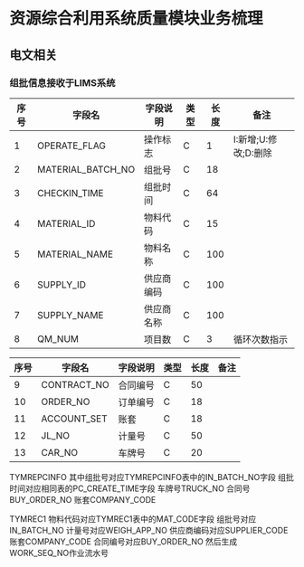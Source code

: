 # 资源综合利用系统质量模块业务梳理

## 电文相关

### 组批信息接收于LIMS系统

| 序号 | 字段名 | 字段说明 | 类型 | 长度 | 备注 |
|------|--------|----------|------|------|------|
| 1 | OPERATE_FLAG | 操作标志 | C | 1 | I:新增;U:修改;D:删除 |
| 2 | MATERIAL_BATCH_NO | 组批号 | C | 18 | |
| 3 | CHECKIN_TIME | 组批时间 | C | 64 | |
| 4 | MATERIAL_ID | 物料代码 | C | 15 | |
| 5 | MATERIAL_NAME | 物料名称 | C | 100 | |
| 6 | SUPPLY_ID | 供应商编码 | C | 100 | |
| 7 | SUPPLY_NAME | 供应商名称 | C | 100 | |
| 8 | QM_NUM | 项目数 | C | 3 | 循环次数指示 |

| 序号 | 字段名 | 字段说明 | 类型 | 长度 | 备注 |
|------|--------|----------|------|------|------|
| 9 | CONTRACT_NO | 合同编号 | C | 50 | |
| 10 | ORDER_NO | 订单编号 | C | 18 | |
| 11 | ACCOUNT_SET | 账套 | C | 18 | |
| 12 | JL_NO | 计量号 | C | 50 | |
| 13 | CAR_NO | 车牌号 | C | 20 | |

TYMREPCINFO
其中组批号对应TYMREPCINFO表中的IN_BATCH_NO字段
组批时间对应相同表的PC_CREATE_TIME字段
车牌号TRUCK_NO
合同号BUY_ORDER_NO
账套COMPANY_CODE

TYMREC1
物料代码对应TYMREC1表中的MAT_CODE字段
组批号对应IN_BATCH_NO
计量号对应WEIGH_APP_NO
供应商编码对应SUPPLIER_CODE
账套COMPANY_CODE
合同编号对应BUY_ORDER_NO
然后生成WORK_SEQ_NO作业流水号